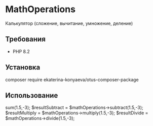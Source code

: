 # MathOperations

Калькулятор (сложение, вычитание, умножение, деление)

## Требования

- PHP 8.2

## Установка

composer require ekaterina-konyaeva/otus-composer-package

## Использование

<?php

$mathOperations = new MathOperations();

$resultSum =  $mathOperations->sum(1.5,-3);
$resultSubtract =  $mathOperations->subtract(1.5,-3);
$resultMultiply =  $mathOperations->multiply(1.5,-3);
$resultDivide =  $mathOperations->divide(1.5,-3);
